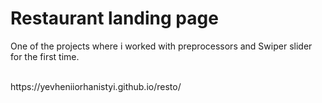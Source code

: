 # Restaurant landing page
<p>One of the projects where i worked with preprocessors and Swiper slider for the first time.</p><br>
https://yevheniiorhanistyi.github.io/resto/
